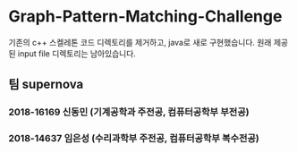 # Graph-Pattern-Matching-Challenge

기존의 c++ 스켈레톤 코드 디렉토리를 제거하고, java로 새로 구현했습니다.
원래 제공된 input file 디렉토리는 남아있습니다.

## 팀 supernova
### 2018-16169 신동민 (기계공학과 주전공, 컴퓨터공학부 부전공)
### 2018-14637 임은성 (수리과학부 주전공, 컴퓨터공학부 복수전공)
